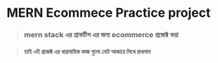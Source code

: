 # MERN Ecommece Practice project 

> ### mern stack এর  প্রাকটিস এর জন্য  ecommerce  প্রজেক্ট করা 

> #### তাই  এই প্রজেক্ট এর ধারাবাহিক কাজ গুলো নোট  আকারে  লিখে রাখলাম 